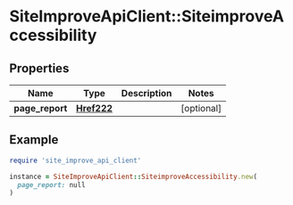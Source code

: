 # SiteImproveApiClient::SiteimproveAccessibility

## Properties

| Name | Type | Description | Notes |
| ---- | ---- | ----------- | ----- |
| **page_report** | [**Href222**](Href222.md) |  | [optional] |

## Example

```ruby
require 'site_improve_api_client'

instance = SiteImproveApiClient::SiteimproveAccessibility.new(
  page_report: null
)
```


